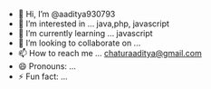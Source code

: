 - 👋 Hi, I’m @aaditya930793
- 👀 I’m interested in ... java,php, javascript
- 🌱 I’m currently learning ... javascript 
- 💞️ I’m looking to collaborate on ...
- 📫 How to reach me ... chaturaaditya@gmail.com
- 😄 Pronouns: ...
- ⚡ Fun fact: ...

<!---
aaditya930793/aaditya930793 is a ✨ special ✨ repository because its `README.md` (this file) appears on your GitHub profile.
You can click the Preview link to take a look at your changes.
--->
